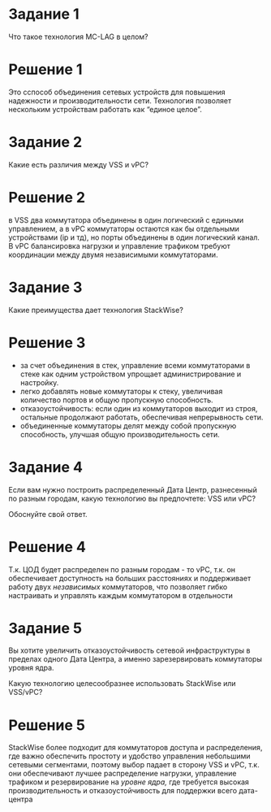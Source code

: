 # **Задание 1**

Что такое технология MC-LAG в целом?

# **Решение 1**

Это сспособ объединения сетевых устройств для повышения надежности и производительности сети. Технология позволяет нескольким устройствам работать как “единое целое”.

# **Задание 2**

Какие есть различия между VSS и vPC?

# **Решение 2**

в VSS два коммутатора объединены в один логический с едиными управлением, а в vPC коммутаторы остаются как бы отдельными устройствами (ip и тд), но порты объединены в один логический канал. В vPC балансировка нагрузки и управление трафиком требуют координации между двумя независимыми коммутаторами.

# **Задание 3**

Какие преимущества дает технология StackWise?

# **Решение 3**

- за счет объединения в стек, управление всеми коммутаторами в стеке как одним устройством упрощает администрирование и настройку.  
- легко добавлять новые коммутаторы к стеку, увеличивая количество портов и общую пропускную способность.  
- отказоустойчивость: если один из коммутаторов выходит из строя, остальные продолжают работать, обеспечивая непрерывность сети.  
- объединенные коммутаторы делят между собой пропускную способность, улучшая общую производительность сети.

# **Задание 4**

Если вам нужно построить распределенный Дата Центр, разнесенный по разным городам, какую технологию вы предпочтете: VSS или vPC?

Обоснуйте свой ответ.

# **Решение 4**

Т.к. ЦОД будет распределен по разным городам \- то vPC, т.к. он обеспечивает доступность на больших расстояниях и поддерживает работу двух *независимых* коммутаторов, что позволяет гибко настраивать и управлять каждым коммутатором в отдельности

# **Задание 5**

Вы хотите увеличить отказоустойчивость сетевой инфраструктуры в пределах одного Дата Центра, а именно зарезервировать коммутаторы уровня ядра.

Какую технологию целесообразнее использовать StackWise или VSS/vPC?

# **Решение 5**

StackWise более подходит для коммутаторов доступа и распределения, где важно обеспечить простоту и удобство управления небольшими сетевыми сегментами, поэтому выбор падает в сторону VSS и vPC, т.к. они обеспечивают лучшее распределение нагрузки, управление трафиком и резервирование на *уровне ядра,* где требуется высокая производительность и отказоустойчивость для поддержки всего дата-центра